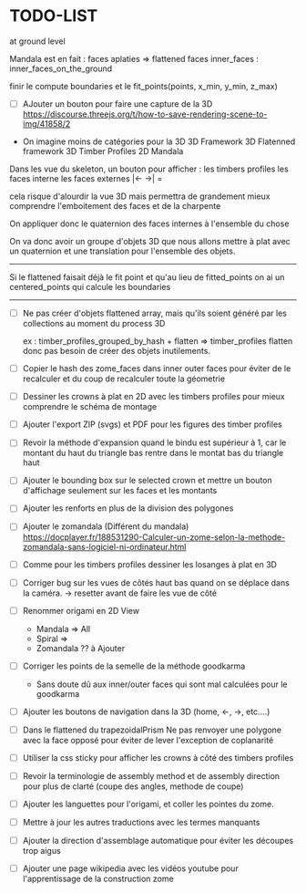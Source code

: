 # TODO-LIST


at ground level



Mandala est en fait : faces aplaties => flattened faces
inner_faces : inner_faces_on_the_ground

finir le compute boundaries
et le fit_points(points, x_min, y_min, z_max)


* [ ] AJouter un bouton pour faire une capture de la 3D
  https://discourse.threejs.org/t/how-to-save-rendering-scene-to-img/41858/2
  

* On imagine moins de catégories pour la 3D
 3D Framework 
 3D Flatenned framework 
 3D Timber Profiles
 2D Mandala
  
 Dans les vue du skeleton, un bouton pour afficher : 
  les timbers profiles
  les faces interne
  les faces externes
 |<-    ->|   =

cela risque d'alourdir la vue 3D 
mais permettra de grandement mieux comprendre
l'emboitement des faces et de la charpente

On appliquer donc le quaternion des faces internes à l'ensemble du chose

On va donc avoir un groupe d'objets 3D que nous allons mettre à plat
avec un quaternion et une translation pour l'ensemble des objets.


------


Si le flattened faisait déjà le fit point 
et qu'au lieu de fitted_points on ai un centered_points
qui calcule les boundaries 
  

------

* [ ] Ne pas créer d'objets flattened array, mais qu'ils soient généré 
  par les collections au moment du process 3D
  
    ex : timber_profiles_grouped_by_hash + flatten => timber_profiles flatten
    donc pas besoin de créer des objets inutilements.
  
    

* [ ] Copier le hash des zome_faces dans inner 
  outer faces pour éviter de le recalculer et du coup de recalculer toute la géometrie


* [ ] Dessiner les crowns à plat en 2D avec les timbers profiles pour mieux comprendre le schéma de montage

* [ ] Ajouter l'export ZIP (svgs) et PDF pour les figures des timber profiles

* [ ] Revoir la méthode d'expansion quand le bindu est supérieur à 1, 
  car le montant du haut du triangle bas rentre dans le montat bas du triangle haut 
  
* [ ] Ajouter le bounding box sur le selected crown et mettre un bouton d'affichage
  seulement sur les faces et les montants

* [ ] Ajouter les renforts en plus de la division des polygones

* [ ] Ajouter le zomandala (Différent du mandala)
  https://docplayer.fr/188531290-Calculer-un-zome-selon-la-methode-zomandala-sans-logiciel-ni-ordinateur.html

* [ ] Comme pour les timbers profiles dessiner les losanges à plat en 3D

* [ ] Corriger bug sur les vues de côtés haut bas quand on se déplace dans la caméra. -> resetter avant de faire les vue
  de côté

* [ ] Renommer origami en 2D View
    * Mandala => All
    * Spiral =>
    * Zomandala ?? à Ajouter


* [ ] Corriger les points de la semelle de la méthode goodkarma
    * Sans doute dû aux inner/outer faces qui sont mal calculées pour le goodkarma

* [ ] Ajouter les boutons de navigation dans la 3D (home, <-, ->, etc....)

* [ ] Dans le flattened du trapezoidalPrism Ne pas renvoyer une polygone avec la face opposé pour éviter de lever
  l'exception de coplanarité

* [ ] Utiliser la css sticky pour afficher les crowns à côté des timbers profiles

* [ ] Revoir la terminologie de assembly method et de assembly direction pour plus de clarté (coupe des angles, methode
  de coupe)

* [ ] Ajouter les languettes pour l'origami, et coller les pointes du zome.

* [ ] Mettre à jour les autres traductions avec les termes manquants

* [ ] Ajouter la direction d'assemblage automatique pour éviter les découpes trop aigus

* [ ] Ajouter une page wikipedia avec les vidéos youtube pour l'apprentissage de la construction zome
